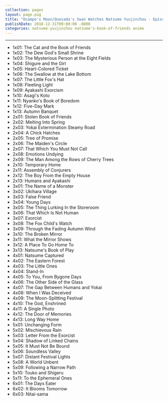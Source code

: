 ```yaml
---
collection: pages
layout: page.pug
title: "Ocampo's Moon/Quesada's Swan Watches Natsume Yuujinchou - Episode List"
publishDate: 2018-12-31T09:00:00 -0800
categories: natsume-yuujinchou natsume's-book-of-friends anime
---
```


---
<ul class="masterlink-wrapper">
  <li>1x01: The Cat and the Book of Friends</li>
  <li>1x02: The Dew God's Small Shrine</li>
  <li>1x03: The Mysterious Person at the Eight Fields</li>
  <li>1x04: Shigure and the Girl</li>
  <li>1x05: Heart-Colored Ticket</li>
  <li>1x06: The Swallow at the Lake Bottom</li>
  <li>1x07: The Little Fox's Hat</li>
  <li>1x08: Fleeting Light</li>
  <li>1x09: Ayakashi Exorcism</li>
  <li>1x10: Asagi's Koto</li>
  <li>1x11: Nyanko's Book of Boredom</li>
  <li>1x12: Five-Day Mark</li>
  <li>1x13: Autumn Banquet</li>
  <li>2x01: Stolen Book of Friends</li>
  <li>2x02: Melting Into Spring</li>
  <li>2x03: Yokai Extermination Steamy Road</li>
  <li>2x04: A Chick Hatches</li>
  <li>2x05: Tree of Promise</li>
  <li>2x06: The Maiden's Circle</li>
  <li>2x07: That Which You Must Not Call</li>
  <li>2x08: Emotions Undying</li>
  <li>2x09: The Man Among the Rows of Cherry Trees</li>
  <li>2x10: Temporary Home</li>
  <li>2x11: Assembly of Conjurers</li>
  <li>2x12: The Boy From the Empty House</li>
  <li>2x13: Humans and Ayakashi</li>
  <li>3x01: The Name of a Monster</li>
  <li>3x02: Ukihara Village</li>
  <li>3x03: False Friend</li>
  <li>3x04: Young Days</li>
  <li>3x05: The Thing Lurking In the Storeroom</li>
  <li>3x06: That Which Is Not Human</li>
  <li>3x07: Exorcist</li>
  <li>3x08: The Fox Child's Watch</li>
  <li>3x09: Through the Fading Autumn Wind</li>
  <li>3x10: The Broken Mirror</li>
  <li>3x11: What the Mirror Shows</li>
  <li>3x12: A Place To Go Home To</li>
  <li>3x13: Natsume's Book of Play</li>
  <li>4x01: Natsume Captured</li>
  <li>4x02: The Eastern Forest</li>
  <li>4x03: The Little Ones</li>
  <li>4x04: Stand-In</li>
  <li>4x05: To You, From Bygone Days</li>
  <li>4x06: The Other Side of the Glass</li>
  <li>4x07: The Gap Between Humans and Yokai</li>
  <li>4x08: When I Was Deceived</li>
  <li>4x09: The Moon-Splitting Festival</li>
  <li>4x10: The God, Enshrined</li>
  <li>4x11: A Single Photo</li>
  <li>4x12: The Door of Memories</li>
  <li>4x13: Long Way Home</li>
  <li>5x01: Unchanging Form</li>
  <li>5x02: Mischievous Rain</li>
  <li>5x03: Letter From the Exorcist</li>
  <li>5x04: Shadow of Linked Chains</li>
  <li>5x05: It Must Not Be Bound</li>
  <li>5x06: Soundless Valley</li>
  <li>5x07: Distant Festival Lights</li>
  <li>5x08: A World Unbent</li>
  <li>5x09: Following a Narrow Path</li>
  <li>5x10: Touko and Shigeru</li>
  <li>5x11: To the Ephemeral Ones</li>
  <li>6x01: The Days Eater</li>
  <li>6x02: It Blooms Tomorrow</li>
  <li>6x03: Nitai-sama</li>
</ul>
